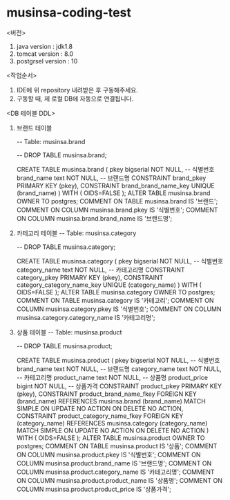 # musinsa-coding-test

<버전>
1. java version : jdk1.8
2. tomcat version : 8.0
3. postgrsel version : 10


<작업순서>

1. IDE에 위 repository 내려받은 후 구동해주세요.
2. 구동할 때, 제 로컬 DB에 자동으로 연결됩니다.


<DB 테이블 DDL>

1. 브랜드 테이블

      -- Table: musinsa.brand

      -- DROP TABLE musinsa.brand;

      CREATE TABLE musinsa.brand
      (
        pkey bigserial NOT NULL, -- 식별번호
        brand_name text NOT NULL, -- 브랜드명
        CONSTRAINT brand_pkey PRIMARY KEY (pkey),
        CONSTRAINT brand_brand_name_key UNIQUE (brand_name)
      )
      WITH (
        OIDS=FALSE
      );
      ALTER TABLE musinsa.brand
        OWNER TO postgres;
      COMMENT ON TABLE musinsa.brand
        IS '브랜드';
      COMMENT ON COLUMN musinsa.brand.pkey IS '식별번호';
      COMMENT ON COLUMN musinsa.brand.brand_name IS '브랜드명';


2. 카테고리 테이블
      -- Table: musinsa.category

      -- DROP TABLE musinsa.category;

      CREATE TABLE musinsa.category
      (
        pkey bigserial NOT NULL, -- 식별번호
        category_name text NOT NULL, -- 카테고리명
        CONSTRAINT category_pkey PRIMARY KEY (pkey),
        CONSTRAINT category_category_name_key UNIQUE (category_name)
      )
      WITH (
        OIDS=FALSE
      );
      ALTER TABLE musinsa.category
        OWNER TO postgres;
      COMMENT ON TABLE musinsa.category
        IS '카테고리';
      COMMENT ON COLUMN musinsa.category.pkey IS '식별번호';
      COMMENT ON COLUMN musinsa.category.category_name IS '카테고리명';



3. 상품 테이블
      -- Table: musinsa.product

      -- DROP TABLE musinsa.product;

      CREATE TABLE musinsa.product
      (
        pkey bigserial NOT NULL, -- 식별번호
        brand_name text NOT NULL, -- 브랜드명
        category_name text NOT NULL, -- 카테고리명
        product_name text NOT NULL, -- 상품명
        product_price bigint NOT NULL, -- 상품가격
        CONSTRAINT product_pkey PRIMARY KEY (pkey),
        CONSTRAINT product_brand_name_fkey FOREIGN KEY (brand_name)
            REFERENCES musinsa.brand (brand_name) MATCH SIMPLE
            ON UPDATE NO ACTION ON DELETE NO ACTION,
        CONSTRAINT product_category_name_fkey FOREIGN KEY (category_name)
            REFERENCES musinsa.category (category_name) MATCH SIMPLE
            ON UPDATE NO ACTION ON DELETE NO ACTION
      )
      WITH (
        OIDS=FALSE
      );
      ALTER TABLE musinsa.product
        OWNER TO postgres;
      COMMENT ON TABLE musinsa.product
        IS '상품';
      COMMENT ON COLUMN musinsa.product.pkey IS '식별번호';
      COMMENT ON COLUMN musinsa.product.brand_name IS '브랜드명';
      COMMENT ON COLUMN musinsa.product.category_name IS '카테고리명';
      COMMENT ON COLUMN musinsa.product.product_name IS '상품명';
      COMMENT ON COLUMN musinsa.product.product_price IS '상품가격';


